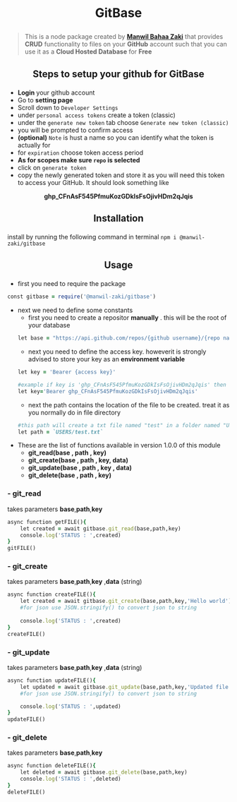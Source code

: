# <p align="center">GitBase</p>
> This is a node package created by [**Manwil Bahaa Zaki**](https://www.linkedin.com/in/manwil-bahaa-zaki-kouzman-519701202/) that provides **CRUD** functionality to files on your **GitHub** account such that you can use it as a **Cloud Hosted Database** for **Free**

## <p align="center">Steps to setup your github for GitBase</p>
- **Login** your github account
- Go to **setting page**
- Scroll down to `Developer Settings`
- under `personal access tokens` create a token (classic)
- under the `generate new token` tab choose `Generate new token (classic)`
- you will be prompted to confirm access
- **(optional)** `Note` is hust a name so you can identify what the token is actually for
- for `expiration` choose token access period
- **As for scopes make sure  `repo` is selected**
- click on `generate token`
- copy the newly generated token and store it as you will need this token to access your GitHub. It should look something like 

<p align="center"><b>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</b></p>

## <p align="center">Installation</p>
install by running the following command in terminal `npm i @manwil-zaki/gitbase`

## <p align="center">Usage</p>
- first you need to require the package

```ruby
const gitbase = require('@manwil-zaki/gitbase')
```

- next we need to define some constants
    - first you need to create a repositor **manually** . this will be the root of your database
    ```ruby
    let base = "https://api.github.com/repos/{github username}/{repo name}/contents/"
    ```
    - next you need to define the access key. howeverit is strongly advised to store your key as an **environment variable**
    ```ruby
    let key = 'Bearer {access key}'

    #example if key is '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' then
    let key='Bearer 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'
    ```
    - next the path contains the location of the file to be created. treat it as you normally do in file directory
    ```ruby
    #this path will create a txt file named "test" in a folder named "USERS" 
    let path = `USERS/test.txt`
    ```
- These are the list of functions available in version 1.0.0 of this module
    - **git_read(base , path , key)**
    - **git_create(base , path , key, data)**
    - **git_update(base , path , key , data)**
    - **git_delete(base , path , key)**

### - **git_read**
takes parameters **base**,**path**,**key**
```ruby
async function getFILE(){
    let created = await gitbase.git_read(base,path,key)
    console.log('STATUS : ',created)
}
gitFILE()
```

### - **git_create**
takes parameters **base**,**path**,**key** ,**data** (string)
```ruby
async function createFILE(){
    let created = await gitbase.git_create(base,path,key,'Hello world')
    #for json use JSON.stringify() to convert json to string
    
    console.log('STATUS : ',created)
}
createFILE()
```

### - **git_update**
takes parameters **base**,**path**,**key** ,**data** (string)
```ruby
async function updateFILE(){
    let updated = await gitbase.git_update(base,path,key,'Updated file content')
    #for json use JSON.stringify() to convert json to string

    console.log('STATUS : ',updated)
}
updateFILE()
```

### - **git_delete**
takes parameters **base**,**path**,**key** 
```ruby
async function deleteFILE(){
    let deleted = await gitbase.git_delete(base,path,key)
    console.log('STATUS : ',deleted)
}
deleteFILE()
```
